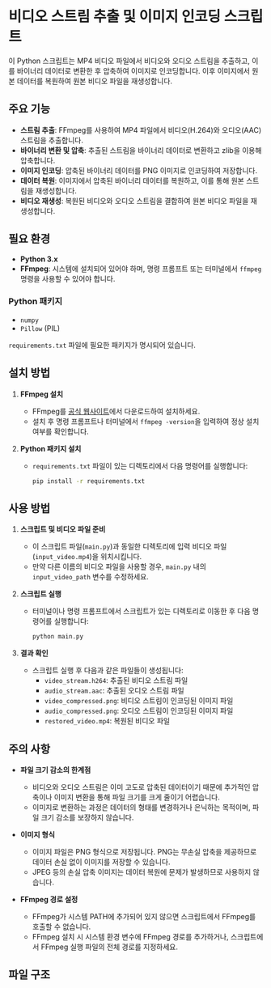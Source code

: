 # 비디오 스트림 추출 및 이미지 인코딩 스크립트

이 Python 스크립트는 MP4 비디오 파일에서 비디오와 오디오 스트림을 추출하고, 이를 바이너리 데이터로 변환한 후 압축하여 이미지로 인코딩합니다. 이후 이미지에서 원본 데이터를 복원하여 원본 비디오 파일을 재생성합니다.

## 주요 기능

- **스트림 추출**: FFmpeg를 사용하여 MP4 파일에서 비디오(H.264)와 오디오(AAC) 스트림을 추출합니다.
- **바이너리 변환 및 압축**: 추출된 스트림을 바이너리 데이터로 변환하고 zlib을 이용해 압축합니다.
- **이미지 인코딩**: 압축된 바이너리 데이터를 PNG 이미지로 인코딩하여 저장합니다.
- **데이터 복원**: 이미지에서 압축된 바이너리 데이터를 복원하고, 이를 통해 원본 스트림을 재생성합니다.
- **비디오 재생성**: 복원된 비디오와 오디오 스트림을 결합하여 원본 비디오 파일을 재생성합니다.

## 필요 환경

- **Python 3.x**
- **FFmpeg**: 시스템에 설치되어 있어야 하며, 명령 프롬프트 또는 터미널에서 `ffmpeg` 명령을 사용할 수 있어야 합니다.

### Python 패키지

- `numpy`
- `Pillow` (PIL)

`requirements.txt` 파일에 필요한 패키지가 명시되어 있습니다.

## 설치 방법

1. **FFmpeg 설치**

   - FFmpeg를 [공식 웹사이트](https://ffmpeg.org/download.html)에서 다운로드하여 설치하세요.
   - 설치 후 명령 프롬프트나 터미널에서 `ffmpeg -version`을 입력하여 정상 설치 여부를 확인합니다.

2. **Python 패키지 설치**

   - `requirements.txt` 파일이 있는 디렉토리에서 다음 명령어를 실행합니다:

     ```bash
     pip install -r requirements.txt
     ```

## 사용 방법

1. **스크립트 및 비디오 파일 준비**

   - 이 스크립트 파일(`main.py`)과 동일한 디렉토리에 입력 비디오 파일(`input_video.mp4`)을 위치시킵니다.
   - 만약 다른 이름의 비디오 파일을 사용할 경우, `main.py` 내의 `input_video_path` 변수를 수정하세요.

2. **스크립트 실행**

   - 터미널이나 명령 프롬프트에서 스크립트가 있는 디렉토리로 이동한 후 다음 명령어를 실행합니다:

     ```bash
     python main.py
     ```

3. **결과 확인**

   - 스크립트 실행 후 다음과 같은 파일들이 생성됩니다:
     - `video_stream.h264`: 추출된 비디오 스트림 파일
     - `audio_stream.aac`: 추출된 오디오 스트림 파일
     - `video_compressed.png`: 비디오 스트림이 인코딩된 이미지 파일
     - `audio_compressed.png`: 오디오 스트림이 인코딩된 이미지 파일
     - `restored_video.mp4`: 복원된 비디오 파일

## 주의 사항

- **파일 크기 감소의 한계점**

  - 비디오와 오디오 스트림은 이미 고도로 압축된 데이터이기 때문에 추가적인 압축이나 이미지 변환을 통해 파일 크기를 크게 줄이기 어렵습니다.
  - 이미지로 변환하는 과정은 데이터의 형태를 변경하거나 은닉하는 목적이며, 파일 크기 감소를 보장하지 않습니다.

- **이미지 형식**

  - 이미지 파일은 PNG 형식으로 저장됩니다. PNG는 무손실 압축을 제공하므로 데이터 손실 없이 이미지를 저장할 수 있습니다.
  - JPEG 등의 손실 압축 이미지는 데이터 복원에 문제가 발생하므로 사용하지 않습니다.

- **FFmpeg 경로 설정**

  - FFmpeg가 시스템 PATH에 추가되어 있지 않으면 스크립트에서 FFmpeg를 호출할 수 없습니다.
  - FFmpeg 설치 시 시스템 환경 변수에 FFmpeg 경로를 추가하거나, 스크립트에서 FFmpeg 실행 파일의 전체 경로를 지정하세요.

## 파일 구조

